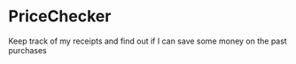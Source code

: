 # PriceChecker
Keep track of my receipts and find out if I can save some money on the past purchases
